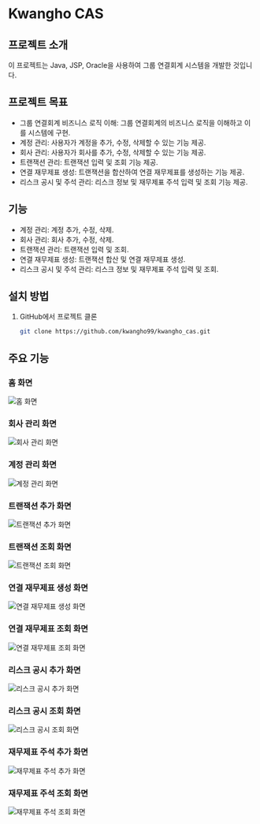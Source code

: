 # Kwangho CAS

## 프로젝트 소개
이 프로젝트는 Java, JSP, Oracle을 사용하여 그룹 연결회계 시스템을 개발한 것입니다.

## 프로젝트 목표
- 그룹 연결회계 비즈니스 로직 이해: 그룹 연결회계의 비즈니스 로직을 이해하고 이를 시스템에 구현.
- 계정 관리: 사용자가 계정을 추가, 수정, 삭제할 수 있는 기능 제공.
- 회사 관리: 사용자가 회사를 추가, 수정, 삭제할 수 있는 기능 제공.
- 트랜잭션 관리: 트랜잭션 입력 및 조회 기능 제공.
- 연결 재무제표 생성: 트랜잭션을 합산하여 연결 재무제표를 생성하는 기능 제공.
- 리스크 공시 및 주석 관리: 리스크 정보 및 재무제표 주석 입력 및 조회 기능 제공.

## 기능
- 계정 관리: 계정 추가, 수정, 삭제.
- 회사 관리: 회사 추가, 수정, 삭제.
- 트랜잭션 관리: 트랜잭션 입력 및 조회.
- 연결 재무제표 생성: 트랜잭션 합산 및 연결 재무제표 생성.
- 리스크 공시 및 주석 관리: 리스크 정보 및 재무제표 주석 입력 및 조회.

## 설치 방법
1. GitHub에서 프로젝트 클론
   ```sh
   git clone https://github.com/kwangho99/kwangho_cas.git

## 주요 기능

### 홈 화면
![홈 화면](https://github.com/kwnagho99/Kwangho_CAS/blob/master/홈%20화면.png)

### 회사 관리 화면
![회사 관리 화면](https://github.com/kwnagho99/Kwangho_CAS/blob/master/회사관리.png)

### 계정 관리 화면
![계정 관리 화면](https://github.com/kwnagho99/Kwangho_CAS/blob/master/계정관리.png)

### 트랜잭션 추가 화면
![트랜잭션 추가 화면](https://github.com/kwnagho99/Kwangho_CAS/blob/master/트랜잭션%20입력.png)

### 트랜잭션 조회 화면
![트랜잭션 조회 화면](https://github.com/kwnagho99/Kwangho_CAS/blob/master/트랜잭션%20조회.png)

### 연결 재무제표 생성 화면
![연결 재무제표 생성 화면](https://github.com/kwnagho99/Kwangho_CAS/blob/master/연결%20재무제표%20생성.png)

### 연결 재무제표 조회 화면
![연결 재무제표 조회 화면](https://github.com/kwnagho99/Kwangho_CAS/blob/master/연결%20재무제표%20조회.png)

### 리스크 공시 추가 화면
![리스크 공시 추가 화면](https://github.com/kwnagho99/Kwangho_CAS/blob/master/리스크%20공시%20입력.png)

### 리스크 공시 조회 화면
![리스크 공시 조회 화면](https://github.com/kwnagho99/Kwangho_CAS/blob/master/리스크%20공시%20조회.png)

### 재무제표 주석 추가 화면
![재무제표 주석 추가 화면](https://github.com/kwnagho99/Kwangho_CAS/blob/master/재무제표%20주석%20입력.png)

### 재무제표 주석 조회 화면
![재무제표 주석 조회 화면](https://github.com/kwnagho99/Kwangho_CAS/blob/master/재무제표%20주석%20조회.png)
